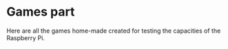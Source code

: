 # Games part
Here are all the games home-made created for testing the capacities of the Raspberry Pi.

